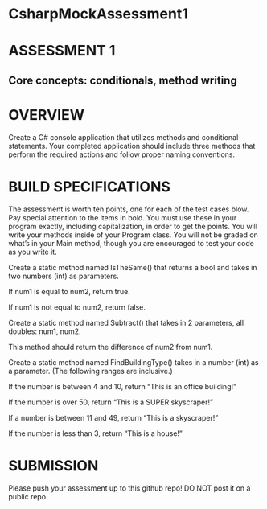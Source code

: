 # CsharpMockAssessment1

# ASSESSMENT 1
## Core concepts: conditionals, method writing

# OVERVIEW
Create a C# console application that utilizes methods and conditional statements.
Your completed application should include three methods that perform the required actions and follow proper naming conventions. 

# BUILD SPECIFICATIONS
The assessment is worth ten points, one for each of the test cases blow. Pay special attention to the items in bold. You must use these in your program exactly, including capitalization, in order to get the points.
 You will write your methods inside of your Program class. You will not be graded on what’s in your Main method, though you are encouraged to test your code as you write it.

Create a static method named IsTheSame() that returns a bool and takes in two numbers (int) as parameters.

If num1 is equal to num2, return true.

If num1 is not equal to num2, return false.

Create a static method named Subtract() that takes in 2 parameters, all doubles: num1, num2.

This method should return the difference of num2 from num1.

Create a static method named FindBuildingType() takes in a number (int) as a parameter. (The following ranges are inclusive.)

If the number is between 4 and 10, return “This is an office building!”

If the number is over 50, return “This is a SUPER skyscraper!” 

If a number is between 11 and 49, return “This is a skyscraper!”

If the number is less than 3, return “This is a house!”

# SUBMISSION
Please push your assessment up to this github repo! DO NOT post it on a public repo. 

